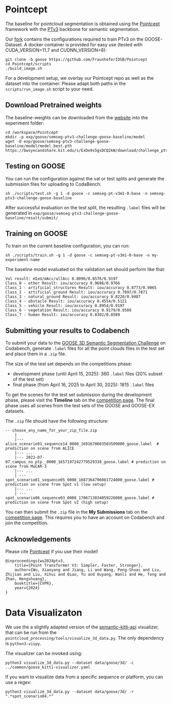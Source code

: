 # Pointcept

The baseline for pointcloud segmentation is obtained using the [Pointcept](https://github.com/Pointcept/Pointcept) framework with the [PTv3](https://github.com/Pointcept/PointTransformerV3) backbone for semantic segmentation.

Our [fork](https://github.com/FraunhoferIOSB/Pointcept) contains the configurations required to train PTv3 on the GOOSE-Dataset. A docker container is provided for easy use (tested with CUDA_VERSION=11.7 and CUDNN_VERSION=8):

```
git clone -b goose https://github.com/FraunhoferIOSB/Pointcept
cd Pointcept/scripts
./build_image.sh
```

For a development setup, we overlay our Pointcept repo as well as the dataset into the container. Please adapt both paths in the `scripts/run_image.sh` script to your need.

## Download Pretrained weights

The baseline-weights can be downloaded from the [website](https://bwsyncandshare.kit.edu/s/ExDe9x5gsDCQ2kW/download/challenge_ptv3.pth) into the experiment folder:

```
cd /workspace/Pointcept
mkdir -p exp/goose/semseg-ptv3-challenge-goose-baseline/model
wget -O exp/goose/semseg-ptv3-challenge-goose-baseline/model/model_best.pth https://bwsyncandshare.kit.edu/s/ExDe9x5gsDCQ2kW/download/challenge_ptv3.pth
```

## Testing on GOOSE

You can run the configuration against the val or test splits and generate the submission files for uploading to CodaBench:

```
sh ./scripts/test.sh -g 1 -d goose -c semseg-pt-v3m1-0-base -n semseg-ptv3-challenge-goose-baseline
```

After successful evaluation on the test split, the resulting `.label` files will be generated in `exp/goose/semseg-ptv3-challenge-goose-baseline/result/submit/`

## Training on GOOSE

To train on the current baseline configuration, you can run:

```
sh ./scripts/train.sh -g 1 -d goose -c semseg-pt-v3m1-0-base -n my-experiment-name
```

The baseline model evaluated on the validation set should perform like that: 

```
Val result: mIoU/mAcc/allAcc 0.8096/0.8576/0.9197
Class_0 - other Result: iou/accuracy 0.9686/0.9766
Class_1 - artificial_structures Result: iou/accuracy 0.8773/0.9065
Class_2 - artificial_ground Result: iou/accuracy 0.7097/0.7871
Class_3 - natural_ground Result: iou/accuracy 0.8220/0.9487
Class_4 - obstacle Result: iou/accuracy 0.4554/0.5121
Class_5 - vehicle Result: iou/accuracy 0.8954/0.9197
Class_6 - vegetation Result: iou/accuracy 0.9179/0.9509
Class_7 - human Result: iou/accuracy 0.8302/0.8589
```

## Submitting your results to Codabench

To submit your data to the [GOOSE 3D Semantic Segmentation Challenge](https://www.codabench.org/competitions/5745/) on Codabench, generate `.label` files for all the point clouds files in the test set and place them in a `.zip` file.

The size of the test set depends on the competitions phase:
- development phase (until April 15, 2025): 360 `.label` files (20% subset of the test set)
- final phase (from April 16, 2025 to April 30, 2025): 1815 `.label` files

To get the scenes for the test set submission during the development phase, please visit the **Timeline** tab on the [competition page](https://www.codabench.org/competitions/5745/).
The final phase uses all scenes from the test sets of the GOOSE and GOOSE-EX datasets.

The `.zip` file should have the following structure:
```
-- choose_any_name_for_your_zip_file.zip
    |
    |--- alice_scenario01_sequence14_0000_1691670603503509000_goose.label  # prediction on scene from ALICE
    |--- ...
    |--- 2022-07-07_campus_no_ptp__0000_1657197242779529338_goose.label # prediction on scene from MuCAR-3
    |--- ...
    | --- spot_scenario01_sequence05_0000_1687364796081724000_goose.label # prediction on scene from Spot v1 (low setup)
    |--- ...
    | --- spot_scenario06_sequence03_0000_1706713034059226000_goose.label # prediction on scene from Spot v2 (high setup)
```

You can then submit the `.zip` file in the **My Submissions** tab on the [competition page](https://www.codabench.org/competitions/5745/).
This requires you to have an account on Codabench and join the competition.

## Acknowledgements

Please cite [Pointcept](https://github.com/Pointcept/Pointcept) if you use their model!

```
@inproceedings{wu2024ptv3,
    title={Point Transformer V3: Simpler, Faster, Stronger},
    author={Wu, Xiaoyang and Jiang, Li and Wang, Peng-Shuai and Liu, Zhijian and Liu, Xihui and Qiao, Yu and Ouyang, Wanli and He, Tong and Zhao, Hengshuang},
    booktitle={CVPR},
    year={2024}
}
```

# Data Visualizaton

We use the a slightly adapted version of the [semantic-kitti-api](https://github.com/PRBonn/semantic-kitti-api) visualizer, that can be run from the `pointcloud_processing/tools/visualize_3d_data.py`. The only dependency is `python3-vispy`.

The visualizer can be invoked using:
```
python3 visualize_3d_data.py --dataset data/goose/3d/ -c ../common/goose_kitti-visualizer.yaml
```

If you want to visualize data from a specific sequence or platform, you can use a regex:

```
python3 visualize_3d_data.py --dataset data/goose/3d/ -r ".*spot_scenario04.*"
```





